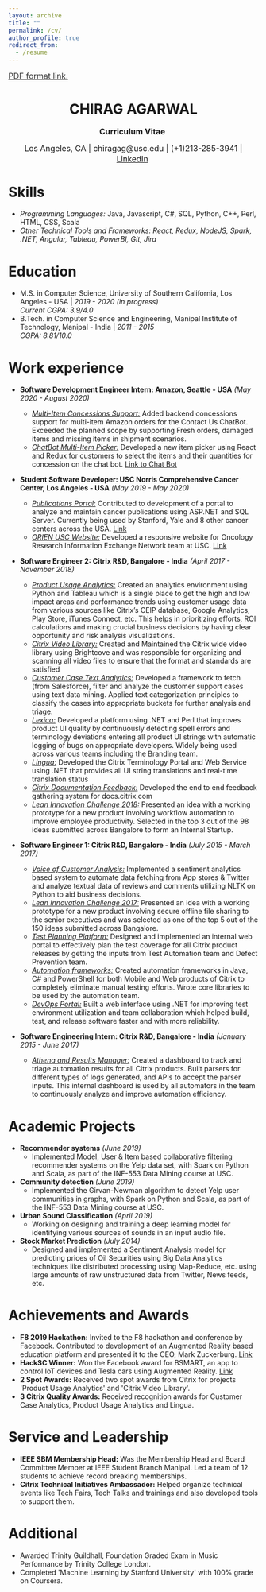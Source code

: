 ```yaml
---
layout: archive
title: ""
permalink: /cv/
author_profile: true
redirect_from:
  - /resume
---
```

<a style="line-height: 1.3;" target="_blank" href="http://chiragag.github.io/files/Chirag_Agarwal_Resume.pdf"><span style="color: #333333;"><span style="font-size: medium;">PDF format link.</span></span></a>
<h1 class="western" align="center">CHIRAG AGARWAL</h1>
<p style="line-height: 1.2;" align="center"><span style="font-size: medium;"><b>Curriculum Vitae</b> </span></p>
<p style="line-height: 1.3;" align="center"><span style="font-size: medium;">Los Angeles, CA | chiragag@usc.edu | (+1)213-285-3941 | <a target="_blank" href="https://www.linkedin.com/in/chiragagarwal2511/">LinkedIn</a> </span></p>

Skills
======
* <em>Programming Languages:</em> Java, Javascript, C#, SQL, Python, C++, Perl, HTML, CSS, Scala
* <em>Other Technical Tools and Frameworks: React, Redux, NodeJS, Spark, .NET, Angular, Tableau, PowerBI, Git, Jira</em>

Education
======
* M.S. in Computer Science, University of Southern California, Los Angeles - USA \| <em>2019 - 2020 (in progress) <br /> Current CGPA: 3.9/4.0 </em>
* B.Tech. in Computer Science and Engineering, Manipal Institute of Technology, Manipal - India \| <em>2011 - 2015 <br /> CGPA: 8.81/10.0</em>

Work experience
======
* <strong>Software Development Engineer Intern: Amazon, Seattle - USA</strong> <em> (May 2020 - August 2020)</em>
  * <em><u>Multi-Item Concessions Support:</u></em>  Added backend concessions support for multi-item Amazon orders for the Contact Us ChatBot. Exceeded the planned scope by supporting Fresh orders, damaged items and missing items in shipment scenarios.
  * <em><u>ChatBot Multi-Item Picker:</u></em>  Developed a new item picker using React and Redux for customers to select the items and their quantities for concession on the chat bot. <a target="_blank" href="https://www.amazon.com/gp/help/customer/contact-us">Link to Chat Bot</a>

* <strong>Student Software Developer: USC Norris Comprehensive Cancer Center, Los Angeles - USA</strong> <em> (May 2019 - May 2020)</em>
  * <em><u>Publications Portal:</u></em>  Contributed to development of a portal to analyze and maintain cancer publications using ASP.NET and SQL Server. Currently being used by Stanford, Yale and 8 other cancer centers across the USA. <a target="_blank" href="http://uscnorris.com/PubAdmin/">Link</a>
  * <em><u>ORIEN USC Website:</u></em>  Developed a responsive website for Oncology Research Information Exchange Network team at USC. <a target="_blank" href="http://uscnorris.com/ORIEN/">Link</a>

* <strong>Software Engineer 2: Citrix R&D, Bangalore - India</strong> <em> (April 2017 - November 2018)</em>
  * <em><u>Product Usage Analytics:</u></em>  Created an analytics environment using Python and Tableau which is a single place to get the high and low impact areas and performance trends using customer usage data from various sources like Citrix’s CEIP database, Google Analytics, Play Store, iTunes Connect, etc.  This helps in prioritizing efforts, ROI calculations and making crucial business decisions by having clear opportunity and risk analysis visualizations.
  * <em><u>Citrix Video Library:</u></em>  Created and Maintained the Citrix wide video library using Brightcove and was responsible for organizing and scanning all video files to ensure that the format and standards are satisfied
  * <em><u>Customer Case Text Analytics:</u></em>  Developed a framework to fetch (from Salesforce), filter and analyze the customer support cases using text data mining.  Applied text categorization principles to classify the cases into appropriate buckets for further analysis and triage.
  * <em><u>Lexica:</u></em>  Developed a platform using .NET and Perl that improves product UI quality by continuously detecting spell errors and terminology deviations entering all product UI strings with automatic logging of bugs on appropriate developers.  Widely being used across various teams including the Branding team. 
  * <em><u>Lingua:</u></em>  Developed the Citrix Terminology Portal and Web Service using .NET that provides all UI string translations and real-time translation status
  * <em><u>Citrix Documentation Feedback:</u></em>  Developed the end to end feedback gathering system for docs.citrix.com
  * <em><u>Lean Innovation Challenge 2018:</u></em>  Presented an idea with a working prototype for a new product involving workflow automation to improve employee productivity. Selected in the top 3 out of the 98 ideas submitted across Bangalore to form an Internal Startup.
  
* <strong>Software Engineer 1: Citrix R&D, Bangalore - India</strong> <em> (July 2015 - March 2017)</em>
  * <em><u>Voice of Customer Analysis:</u></em>  Implemented a sentiment analytics based system to automate data fetching from App stores & Twitter and analyze textual data of reviews and comments utilizing NLTK on Python to aid business decisions.
  * <em><u>Lean Innovation Challenge 2017:</u></em>  Presented an idea with a working prototype for a new product involving secure offline file sharing to the senior executives and was selected as one of the top 5 out of the 150 ideas submitted across Bangalore.
  * <em><u>Test Planning Platform:</u></em>  Designed and implemented an internal web portal to effectively plan the test coverage for all Citrix product releases by getting the inputs from Test Automation team and Defect Prevention team.  
  * <em><u>Automation frameworks:</u></em>  Created automation frameworks in Java, C# and PowerShell for both Mobile and Web products of Citrix to completely eliminate manual testing efforts.  Wrote core libraries to be used by the automation team.
  * <em><u>DevOps Portal:</u></em>  Built a web interface using .NET for improving test environment utilization and team collaboration which helped build, test, and release software faster and with more reliability.

* <strong>Software Engineering Intern: Citrix R&D, Bangalore - India</strong> <em> (January 2015 - June 2017)</em>
  * <em><u>Athena and Results Manager:</u></em>  Created a dashboard to track and triage automation results for all Citrix products.  Built parsers for different types of logs generated, and APIs to accept the parser inputs.  This internal dashboard is used by all automators in the team to continuously analyze and improve automation efficiency.

Academic Projects
======
* <strong>Recommender systems</strong> <em> (June 2019)</em>
  * Implemented Model, User & Item based collaborative filtering recommender systems on the Yelp data set, with Spark on Python and Scala, as part of the INF-553 Data Mining course at USC.
* <strong>Community detection</strong> <em> (June 2019)</em>
  * Implemented the Girvan-Newman algorithm to detect Yelp user communities in graphs, with Spark on Python and Scala, as part of the INF-553 Data Mining course at USC.
* <strong>Urban Sound Classification</strong> <em> (April 2019)</em>
  * Working on designing and training a deep learning model for identifying various sources of sounds in an input audio file.
* <strong>Stock Market Prediction</strong> <em> (July 2014)</em>
  * Designed and implemented a Sentiment Analysis model for predicting prices of Oil Securities using Big Data Analytics techniques like distributed processing using Map-Reduce, etc.  using large amounts of raw unstructured data from Twitter, News feeds, etc.

Achievements and Awards
======
* <strong>F8 2019 Hackathon:</strong>  Invited to the F8 hackathon and conference by Facebook. Contributed to development of an Augmented Reality based education platform and presented it to the CEO, Mark Zuckerburg. <a target="_blank" href="https://devpost.com/software/arc-eygjz3">Link</a>
* <strong>HackSC Winner:</strong>  Won the Facebook award for BSMART, an app to control IoT devices and Tesla cars using Augmented Reality. <a target="_blank" href="https://devpost.com/software/bsmart">Link</a>
* <strong>2 Spot Awards:</strong>  Received two spot awards from Citrix for projects 'Product Usage Analytics' and 'Citrix Video Library'.
* <strong>3 Citrix Quality Awards:</strong>  Received recognition awards for Customer Case Analytics, Product Usage Analytics and Lingua.

Service and Leadership
======
* <strong>IEEE SBM Membership Head:</strong>  Was the Membership Head and Board Committee Member at IEEE Student Branch Manipal.  Led a team of 12 students to achieve record breaking memberships.
* <strong>Citrix Technical Initiatives Ambassador:</strong>  Helped organize technical events like Tech Fairs, Tech Talks and trainings and also developed tools to support them.

Additional
======
* Awarded Trinity Guildhall, Foundation Graded Exam in Music Performance by Trinity College London.
* Completed 'Machine Learning by Stanford University' with 100% grade on Coursera.